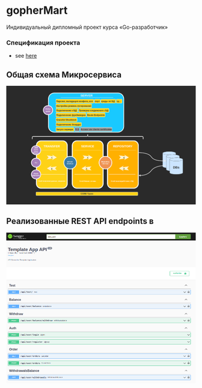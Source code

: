 # gopherMart

Индивидуальный дипломный проект курса «Go-разработчик»

### **Спецификация проекта**
- see [here](./SPECIFICATION.md)

## **Общая схема Микросервиса** 

![Альтернативный текст](./docs/img/ca.png)



## **Реализованные REST API endpoints в**

![Альтернативный текст](./docs/img/sw.png)
